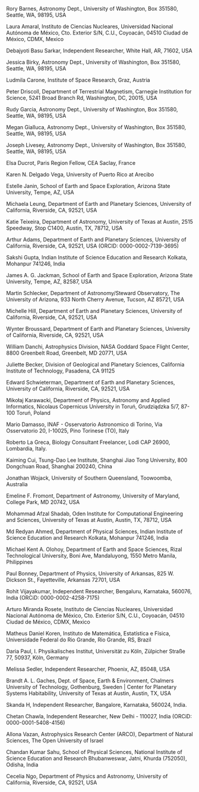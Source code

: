 Rory Barnes, Astronomy Dept., University of Washington, Box 351580, Seattle, WA, 98195, USA

Laura Amaral, Instituto de Ciencias Nucleares, Universidad Nacional Autónoma de México, Cto. Exterior S/N, C.U., Coyoacán, 04510 Ciudad de México, CDMX, Mexico

Debajyoti Basu Sarkar, Independent Researcher, White Hall, AR, 71602, USA

Jessica Birky, Astronomy Dept., University of Washington, Box 351580, Seattle, WA, 98195, USA

Ludmila Carone, Institute of Space Research, Graz, Austria

Peter Driscoll, Department of Terrestrial Magnetism, Carnegie Institution for Science, 5241 Broad Branch Rd, Washington, DC, 20015, USA

Rudy Garcia, Astronomy Dept., University of Washington, Box 351580, Seattle, WA, 98195, USA

Megan Gialluca, Astronomy Dept., University of Washington, Box 351580, Seattle, WA, 98195, USA

Joseph Livesey, Astronomy Dept., University of Washington, Box 351580, Seattle, WA, 98195, USA

Elsa Ducrot, Paris Region Fellow, CEA Saclay, France

Karen N. Delgado Vega, University of Puerto Rico at Arecibo

Estelle Janin, School of Earth and Space Exploration, Arizona State University, Tempe, AZ, USA

Michaela Leung, Department of Earth and Planetary Sciences, University of California, Riverside, CA, 92521, USA

Katie Teixeira, Department of Astronomy, University of Texas at Austin, 2515 Speedway, Stop C1400, Austin, TX, 78712, USA

Arthur Adams, Department of Earth and Planetary Sciences, University of California, Riverside, CA, 92521, USA (ORCID: 0000-0002-7139-3695)

Sakshi Gupta, Indian Institute of Science Education and Research Kolkata, Mohanpur 741246, India

James A. G. Jackman, School of Earth and Space Exploration, Arizona State University, Tempe, AZ, 82587, USA

Martin Schlecker, Department of Astronomy/Steward Observatory, The University of Arizona, 933 North Cherry Avenue, Tucson, AZ 85721, USA

Michelle Hill, Department of Earth and Planetary Sciences, University of California, Riverside, CA, 92521, USA

Wynter Broussard, Department of Earth and Planetary Sciences, University of California, Riverside, CA, 92521, USA

William Danchi, Astrophysics Division, NASA Goddard Space Flight Center, 8800 Greenbelt Road, Greenbelt, MD 20771, USA

Juliette Becker, Division of Geological and Planetary Sciences, California Institute of Technology, Pasadena, CA 91125

Edward Schwieterman, Department of Earth and Planetary Sciences, University of California, Riverside, CA, 92521, USA

Mikołaj Karawacki, Department of Physics, Astronomy and Applied Informatics, Nicolaus Copernicus University in Toruń, Grudziądzka 5/7, 87-100 Toruń, Poland

Mario Damasso, INAF - Osservatorio Astronomico di Torino, Via Osservatorio 20, I-10025, Pino Torinese (TO), Italy

Roberto La Greca, Biology Consultant Freelancer, Lodi CAP 26900, Lombardia, Italy.

Kaiming Cui, Tsung-Dao Lee Institute, Shanghai Jiao Tong University, 800 Dongchuan Road, Shanghai 200240, China

Jonathan Wojack, University of Southern Queensland, Toowoomba, Australia

Emeline F. Fromont, Department of Astronomy, University of Maryland, College Park, MD 20742, USA

Mohammad Afzal Shadab, Oden Institute for Computational Engineering and Sciences, University of Texas at Austin, Austin, TX, 78712, USA

Md Redyan Ahmed, Department of Physical Sciences, Indian Institute of Science Education and Research Kolkata, Mohanpur 741246, India

Michael Kent A. Olohoy, Department of Earth and Space Sciences, Rizal Technological University, Boni Ave, Mandaluyong, 1550 Metro Manila, Philippines

Paul Bonney, Department of Physics, University of Arkansas, 825 W. Dickson St., Fayetteville, Arkansas 72701, USA

Rohit Vijayakumar, Independent Researcher, Bengaluru, Karnataka, 560076, India (ORCiD: 0000-0002-4258-7175)

Arturo Miranda Rosete, Instituto de Ciencias Nucleares, Universidad Nacional Autónoma de México, Cto. Exterior S/N, C.U., Coyoacán, 04510 Ciudad de México, CDMX, Mexico

Matheus Daniel Koren, Instituto de Matemática, Estatística e Física, Universidade Federal do Rio Grande, Rio Grande, RS, Brazil

Daria Paul, I. Physikalisches Institut, Universität zu Köln, Zülpicher Straße 77, 50937, Köln, Germany

Melissa Sedler, Independent Researcher, Phoenix, AZ, 85048, USA

Brandt A. L. Gaches, Dept. of Space, Earth & Environment, Chalmers University of Technology, Gothenburg, Sweden | Center for Planetary Systems Habitability, University of Texas at Austin, Austin, TX, USA

Skanda H, Independent Researcher, Bangalore, Karnataka, 560024, India.

Chetan Chawla, Independent Researcher, New Delhi - 110027, India (ORCiD: 0000-0001-5408-4156)

Allona Vazan, Astrophysics Research Center (ARCO), Department of Natural Sciences, The Open University of Israel

Chandan Kumar Sahu, School of Physical Sciences, National Institute of Science Education and Research Bhubanweswar, Jatni, Khurda (752050), Odisha, India

Cecelia Ngo, Department of Physics and Astronomy, University of California, Riverside, CA, 92521, USA
